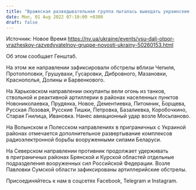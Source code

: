 ```yaml
---
title: "Вражеская разведывательная группа пыталась выведать украинские позиции на Славянском направлении — Генштаб"
date: Mon, 01 Aug 2022 07:10:00 +0300
draft: false
---
```

Источник: Новое Время https://nv.ua/ukraine/events/vsu-dali-otpor-vrazheskoy-razvedyvatelnoy-gruppe-novosti-ukrainy-50260153.html


Об этом сообщает Генштаб.

На этом же направлении зафиксировали обстрелы вблизи Чепиля, Протопоповки, Грушувахи, Гусаровки, Дибровного, Мазановки, Краснополья, Долины и Барвенкового.

На Харьковском направлении оккупанты вели огонь из танков, ствольной и реактивной артиллерии в районах населенных пунктов Новониколаевка, Прудянка, Новое, Дементиевка, Питомник, Борщева, Русская Лозовая, Русские Тишки, Петровка, Базалиевка, Коробочкино, Старая Гнилица, Ивановка. Нанес авиационный удар возле Мосьпаново.

На Волынском и Полесском направлениях в приграничных с Украиной районах отмечается дополнительное развертывание комплексов радиоэлектронной борьбы вооруженными силами Беларуси.

На Северском направлении противник продолжает удерживать в приграничных районах Брянской и Курской областей отдельные подразделения вооруженных сил Российской Федерации. Возле Павловки Сумской области зафиксированы артиллерийские обстрелы.

Присоединяйтесь к нам в соцсетях Facebook, Telegram и Instagram.
